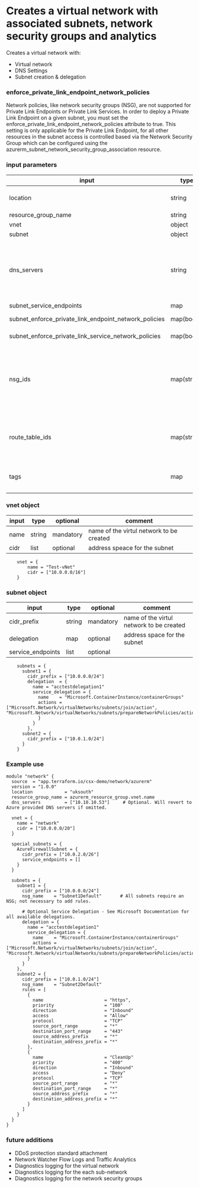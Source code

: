 # Creates a virtual network with associated subnets, network security groups and analytics

Creates a virtual network with:
* Virtual network
* DNS Settings
* Subnet creation & delegation


### enforce_private_link_endpoint_network_policies

Network policies, like network security groups (NSG), are not supported for Private Link Endpoints or Private Link Services. In order to deploy a Private Link Endpoint on a given subnet, you must set the enforce_private_link_endpoint_network_policies attribute to true. This setting is only applicable for the Private Link Endpoint, for all other resources in the subnet access is controlled based via the Network Security Group which can be configured using the azurerm_subnet_network_security_group_association resource.

### input parameters
| input | type | optional | comment |
| -- | -- | -- | -- |
| location  | string | optional | if not set then default of 'uksouth' is set.  |
| resource_group_name | string | required |  |
| vnet | object | required | see table below |
| subnet | object | required | see table below |
| dns_servers | string | optional | IP Address of custom dns servers to assign to the new vNET. Default Azure servers used if not set. |
| subnet_service_endpoints | map | optional |  |
| subnet_enforce_private_link_endpoint_network_policies | map(bool) | optional | default value of false  |
| subnet_enforce_private_link_service_network_policies | map(bool) | optional | default value of false |
| nsg_ids | map(string) | optional | key:value pair of "subnetName" = "NSG_ID". Default will not assign a Network Security group to the new Subnets. |
| route_table_ids | map(string) | optional | key:value pair of "subnetName" = "RouteTable_ID". Default will retain default Azure Gateway, |
| tags | map | optional | A set of key:value pairs to tag the new resources. |


### vnet object

| input | type | optional | comment |
| -- | -- | -- | -- |
| name | string | mandatory | name of the virtul network to be created |
| cidr  | list | optional | address speace for the subnet |


```
    vnet = {
        name = "Test-vNet"
        cidr = ["10.0.0.0/16"]
    }
```

### subnet object

| input | type | optional | comment |
| -- | -- | -- | -- |
| cidr_prefix | string | mandatory | name of the virtul network to be created |
| delegation  | map | optional | address space for the subnet |
| service_endpoints | list | optional | |

```hcl
    subnets = {
      subnet1 = {
        cidr_prefix = ["10.0.0.0/24"]
        delegation  = {
          name = "acctestdelegation1"
          service_delegation = {
            name    = "Microsoft.ContainerInstance/containerGroups"
            actions = ["Microsoft.Network/virtualNetworks/subnets/join/action", "Microsoft.Network/virtualNetworks/subnets/prepareNetworkPolicies/action"]
            }
          }
        },
      subnet2 = {
        cidr_prefix = ["10.0.1.0/24"]
      }
    }
```

### Example use

```hcl
module "network" {
  source  = "app.terraform.io/csx-demo/network/azurerm"
  version = "1.0.0"
  location            = "uksouth"
  resource_group_name = azurerm_resource_group.vnet.name
  dns_servers         = ["10.10.10.53"]     # Optional. Will revert to Azure provided DNS servers if omitted. 
  
  vnet = {
    name = "network"
    cidr = ["10.0.0.0/20"]
  }

  special_subnets = {
    AzureFirewallSubnet = {
      cidr_prefix = ["10.0.2.0/26"]
      service_endpoints = []
    }
  }

  subnets = {
    subnet1 = {
      cidr_prefix = ["10.0.0.0/24"]
      nsg_name    = "Subnet1Default"       # All subnets require an NSG; not necessary to add rules.
      
      # Optional Service Delegation - See Microsoft Documentation for all available delegations.
      delegation = {
        name = "acctestdelegation1"
        service_delegation = {
          name    = "Microsoft.ContainerInstance/containerGroups"
          actions = ["Microsoft.Network/virtualNetworks/subnets/join/action", "Microsoft.Network/virtualNetworks/subnets/prepareNetworkPolicies/action"]
        }
      }
    },
    subnet2 = {
      cidr_prefix = ["10.0.1.0/24"]
      nsg_name    = "Subnet2Default"
      rules = [
        {
          name                       = "https",
          priority                   = "100"
          direction                  = "Inbound"
          access                     = "Allow"
          protocol                   = "TCP"
          source_port_range          = "*"
          destination_port_range     = "443"
          source_address_prefix      = "*"
          destination_address_prefix = "*"
        },
        {
          name                       = "CleanUp"
          priority                   = "400"
          direction                  = "Inbound"
          access                     = "Deny"
          protocol                   = "TCP"
          source_port_range          = "*"
          destination_port_range     = "*"
          source_address_prefix      = "*"
          destination_address_prefix = "*"
        }
      ]
    }
  }
}

```


### future additions
* DDoS protection standard attachment
* Network Watcher Flow Logs and Traffic Analytics
* Diagnostics logging for the virtual network
* Diagnostics logging for the each sub-network
* Diagnostics logging for the network security groups